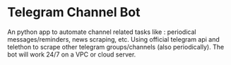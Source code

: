 # Telegram Channel Bot
An python app to automate channel related tasks like : periodical messages/reminders, news scraping, etc. Using official telegram api and telethon to scrape other telegram groups/channels (also periodically). The bot will work 24/7 on a VPC or cloud server.
